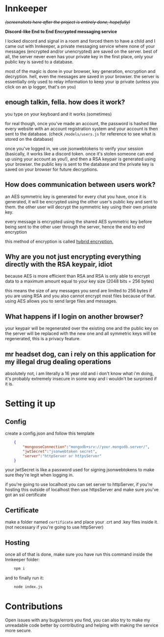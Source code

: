 # Innkeeper
~~*(screenshots here after the project is entirely done, hopefully)*~~

**Discord-like End to End Encrypted messaging service**

I locked discord and signal in a room and forced them to have a child and I came out with Innkeeper, a private messaging service where none of your messages (encrypted and/or unencrypted) are saved on the server. best of all, the server never even has your private key in the first place, only your public key is saved to a database.

most of the magic is done in your browser, key generation, encryption and decryption. hell, even the messages are saved in your browser. the server is essentially only used to relay information to keep your ip private (unless you click on an ip logger, that's on you)

## enough talkin, fella. how does it work?

you type on your keyboard and it works (sometimes)

for real though, once you've made an account, the password is hashed like every website with an account registration system and your account is then sent to the database. (check `/models/users.js` for reference to see what is stored on the database)

once you've logged in, we use jsonwebtokens to verify your session (basically, it works like a discord token. once it's stolen someone can end up using your account as you!), and then a RSA keypair is generated using your browser. the public key is sent to the database and the private key is saved on your browser for future decryptions.

## How does communication between users work?

an AES symmetric key is generated for every chat you have, once it is generated, it will be encrypted using the other user's public key and sent to them. the other user will decrypt the symmetric key using their own private key.

every message is encrypted using the shared AES symmetric key before being sent to the other user through the server, hence the end to end encryption

this method of encryption is called [hybrid encryption.](https://en.wikipedia.org/wiki/Hybrid_cryptosystem)

## Why are you not just encrypting everything directly with the RSA keypair, idiot

because AES is more efficient than RSA and RSA is only able to encrypt data to a maximum amount equal to your key size (2048 bits = 256 bytes)

this means the size of any messages you send are limited to 256 bytes if you are using RSA and you also cannot encrypt most files because of that. using AES allows you to send large files and messages.

## What happens if I login on another browser?

your keypair will be regenerated over the existing one and the public key on the server will be replaced with the new one and all symmetric keys will be regenerated, this is a privacy feature.

## mr headset dog, can i rely on this application for my illegal drug dealing operations

absolutely not, i am literally a 16 year old and i don't know what i'm doing, it's probably extremely insecure in some way and i wouldn't be surprised if it is.


# Setting it up

## Config

create a config.json and follow this template

```json
    {
        "mongooseConnection":"mongodb+srv://your.mongodb.server/",
        "jwtSecret":"jsonwebtoken secret",
        "server":"httpServer or httpsServer"
    }
```

your jwtSecret is like a password used for signing jsonwebtokens to make sure they're legit when logging in.

if you're going to use localhost you can set server to httpServer, if you're hosting this outside of localhost then use httpsServer and make sure you've got an ssl certificate

## Certificate

make a folder named `certificate` and place your .crt and .key files inside it. (not necessary if you're going to use httpServer)

## Hosting

once all of that is done, make sure you have run this command inside the Innkeeper folder:

```bash
    npm i
```

and to finally run it:

```bash
    node index.js
```

# Contributions

Open issues with any bugs/errors you find, you can also try to make my unreadable code better by contributing and helping with making the service more secure.